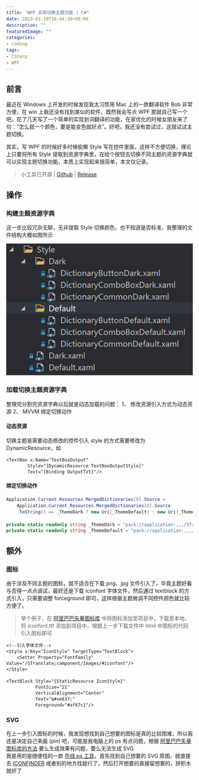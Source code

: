 ```yaml
---
title: "WPF 实现切换主题功能 | C#"
date: 2023-01-10T16:44:30+08:00
description: ""
featuredImage: ""
categories:
- coding
tags:
- CSharp
- WPF
---
```


## 前言

最近在 Windows 上开发的时候发现我太习惯用 Mac 上的一款翻译软件 Bob 非常方便，在 win 上我还没有找到类似的软件，既然我会写点 WPF 那就自己写一个吧。花了几天写了一个简单的实现划词翻译的功能，在家优化的时候女朋友来了句：“怎么就一个颜色，要是能变色就好点”。好吧，我还没有尝试过，这就试试主题切换。

其实，写 WPF 的时候好多时候偷懒 Style 写在控件里面，这样不方便切换，理论上只要将所有 Style 提取到资源字典里，在给个按钮去切换不同主题的资源字典就可以实现主题切换功能，本质上实现起来很简单，本文仅记录。

> 小工具已开源 | [Github](https://github.com/ZGGSONG/STranslate) | [Release](https://github.com/ZGGSONG/STranslate/releases/)

## 操作

### 构建主题资源字典

这一步比较冗杂无聊，无非提取 Style 切换颜色，也不知道是否标准，我整理的文件结构大概如图所示

![resourceDictionary.png](./resourceDictionary.png)

### 加载切换主题资源字典

整理完分割完资源字典以后就是动态加载的问题：
1、 修改资源引入方式为动态资源
2、 MVVM 绑定切换动作

#### 动态资源

切换主题是需要动态修改的控件引入 style 的方式需要修改为 DynamicResource，如

```XAML
<TextBox x:Name="TextBoxOutput"
		Style="{DynamicResource TextBoxOutputStyle}"
		Text="{Binding OutputTxt}"/>
```

#### 绑定切换动作

```C#
Application.Current.Resources.MergedDictionaries[0].Source =
	Application.Current.Resources.MergedDictionaries[0].Source
	.ToString() == _ThemeDark ? new Uri(_ThemeDefault) : new Uri(_ThemeDark);

private static readonly string _ThemeDark = "pack://application:,,,/STranslate;component/Style/Dark.xaml";
private static readonly string _ThemeDefault = "pack://application:,,,/STranslate;component/Style/Default.xaml";
```

## 额外

### 图标

由于涉及不同主题的图标，就不适合在下载 png、jpg 文件引入了，毕竟主题好看与否得一点点调试，最好还是下载 iconfont 字体文件，然后通过 textblock 的方式引入，只需要调整 forceground 即可，这样根据主题微调不同控件颜色就比较方便了。

> 举个例子，在 [阿里巴巴矢量图标库](https://www.iconfont.cn/) 中将图标添加至项目中，下载至本地，将 iconfont.ttf 添加到项目中，根据上一步下载文件中 html 中图标的代码引入图标即可

```XAML
<!--引入字体文件-->
<Style x:Key="IconStyle" TargetType="TextBlock">
	<Setter Property="FontFamily" Value="/STranslate;component/Images/#iconfont"/>
</Style>

<TextBlock Style="{StaticResource IconStyle}"
		   FontSize="21"
		   VerticalAlignment="Center"
		   Text="&#xe637;"
		   Foreground="#af67c1"/>
```

### SVG

在上一步引入图标的时候，我发现想找到自己想要的图标是真的比较困难，所以我还是决定自己来画 (pin) 吧，可能是我电脑上的 ps 有点问题，根据 [阿里巴巴矢量图标库的方法](https://www.iconfont.cn/help/detail) 要么生成效果有问题，要么无法生成 SVG   
我是用的是随便找的一款 [在线 ps 工具](https://www.tuyitu.com/ps/sources/)，首先找到自己想要的 SVG 原图，就直接去 [ICONFINDER](https://www.iconfinder.com/) 或者别的地方找就行了，然后打开想要的直接留想要的，拼积木就好了
